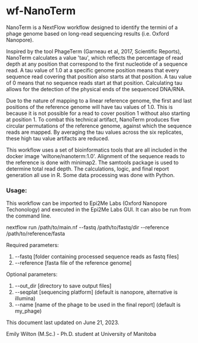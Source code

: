 # wf-NanoTerm

NanoTerm is a NextFlow workflow designed to identify the termini of a phage genome based on long-read sequencing results (i.e. Oxford Nanopore).

Inspired by the tool PhageTerm (Garneau et al, 2017, Scientific Reports), NanoTerm calculates a value 'tau', which reflects the percentage of read depth at any position that correspond to the first nucleotide of a sequence read.  A tau value of 1.0 at a specific genome position means that every sequence read covering that position also starts at that position.  A tau value of 0 means that no sequence reads start at that position.  Calculating tau allows for the detection of the physical ends of the sequenced DNA/RNA.

Due to the nature of mapping to a linear reference genome, the first and last positions of the reference genome will have tau values of 1.0.  This is because it is not possible for a read to cover position 1 without also starting at position 1.  To combat this technical artifact, NanoTerm produces five circular permutations of the reference genome, against which the sequence reads are mapped.  By averaging the tau values across the six replicates, these high tau value artifacts are reduced.

This workflow uses a set of bioinformatics tools that are all included in the docker image 'wiltone/nanoterm:1.0'.  Alignment of the sequence reads to the reference is done with minimap2.  The samtools package is used to determine total read depth.  The calculations, logic, and final report generation all use in R.  Some data processing was done with Python.

### Usage:

This workflow can be imported to Epi2Me Labs (Oxford Nanopore Techonology) and executed in the Epi2Me Labs GUI.  It can also be run from the command line.

nextflow run /path/to/main.nf --fastq /path/to/fastq/dir --reference /path/to/reference/fasta

Required parameters:
1. --fastq [folder containing processed sequence reads as fastq files]
2. --reference [fasta file of the reference genome]

Optional parameters:
1. --out_dir [directory to save output files]
2. --seqplat [sequencing platform] (default is nanopore, alternative is illumina)
3. --name [name of the phage to be used in the final report] (default is my_phage)

This document last updated on June 21, 2023.

Emily Wilton (M.Sc.) - Ph.D. student at University of Manitoba